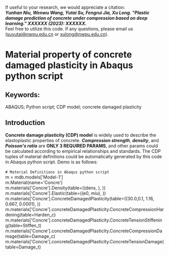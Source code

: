 If useful to your research, we would appreciate a citation:<br>
***Yunhan Niu, Wenwu Wang, Yutai Su, Fengrui Jia, Xu Long. 
"Plastic damage prediction of concrete under compression based on deep learning." 
XXXXXX (2023): XXXXXX.***<br>
Feel free to utilize this code. If any questions, please email us (suyutai@nwpu.edu.cn or xulong@nwpu.edu.cn). <br>

# Material property of concrete damaged plasticity in Abaqus python script
## Keywords:
ABAQUS; Python script; CDP model; concrete damaged plasticity
## Introduction
**Concrete damage plasticity (CDP) model** is widely used to describe the elastoplastic properties of concrete. 
***Compression strength***, ***density***, and ***Poisson's ratio*** are **ONLY 3 REQUIRED PARAMS**, 
and other params could be calculated according to empirical relationships and standards.
The CDP tuples of material definitions could be automatically generated by this code in Abaqus python script.
Demo is as follows: <br> <br>
`# Material Definitions in Abaqus python script` <br>
m = mdb.models['Model-1'] <br>
m.Material(name='Concre') <br>
m.materials['Concre'].Density(table=((dens, ), )) <br>
m.materials['Concre'].Elastic(table=((e0, miu), )) <br>
m.materials['Concre'].ConcreteDamagedPlasticity(table=((30.0,0.1, 1.16, 0.667, 0.0001), )) <br>
m.materials['Concre'].concreteDamagedPlasticity.ConcreteCompressionHardening(table=Harden_c) <br>
m.materials['Concre'].concreteDamagedPlasticity.ConcreteTensionStiffening(table=Stiffen_t) <br>
m.materials['Concre'].concreteDamagedPlasticity.ConcreteCompressionDamage(table=Damage_c) <br>
m.materials['Concre'].concreteDamagedPlasticity.ConcreteTensionDamage(table=Damage_t) <br>

